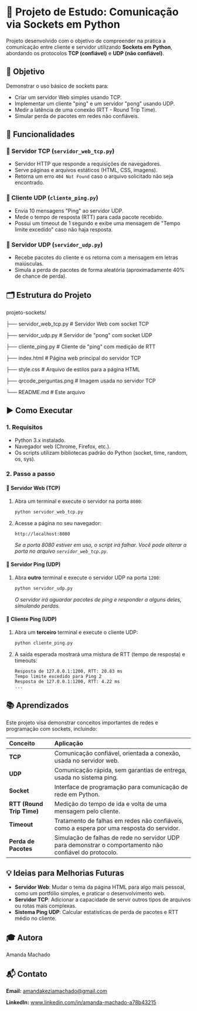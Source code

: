 # 📖 Projeto de Estudo: Comunicação via Sockets em Python

Projeto desenvolvido com o objetivo de compreender na prática a comunicação entre cliente e servidor utilizando **Sockets em Python**, abordando os protocolos **TCP (confiável)** e **UDP (não confiável)**.

## 📌 Objetivo

Demonstrar o uso básico de sockets para:
* Criar um servidor Web simples usando TCP.
* Implementar um cliente "ping" e um servidor "pong" usando UDP.
* Medir a latência de uma conexão (RTT - Round Trip Time).
* Simular perda de pacotes em redes não confiáveis.

## 🧩 Funcionalidades

### 🔹 Servidor TCP (`servidor_web_tcp.py`)
* Servidor HTTP que responde a requisições de navegadores.
* Serve páginas e arquivos estáticos (HTML, CSS, imagens).
* Retorna um erro `404 Not Found` caso o arquivo solicitado não seja encontrado.

### 🔹 Cliente UDP (`cliente_ping.py`)
* Envia 10 mensagens "Ping" ao servidor UDP.
* Mede o tempo de resposta (RTT) para cada pacote recebido.
* Possui um timeout de 1 segundo e exibe uma mensagem de "Tempo limite excedido" caso não haja resposta.

### 🔹 Servidor UDP (`servidor_udp.py`)
* Recebe pacotes do cliente e os retorna com a mensagem em letras maiúsculas.
* Simula a perda de pacotes de forma aleatória (aproximadamente 40% de chance de perda).

## 🗂️ Estrutura do Projeto

projeto-sockets/

├── servidor_web_tcp.py         # Servidor Web com socket TCP

├── servidor_udp.py             # Servidor de "pong" com socket UDP

├── cliente_ping.py             # Cliente de "ping" com medição de RTT

├── index.html                  # Página web principal do servidor TCP

├── style.css                   # Arquivo de estilos para a página HTML

├── qrcode_perguntas.png        # Imagem usada no servidor TCP

└── README.md                   # Este arquivo


## ▶️ Como Executar

### 1. Requisitos
* Python 3.x instalado.
* Navegador web (Chrome, Firefox, etc.).
* Os scripts utilizam bibliotecas padrão do Python (socket, time, random, os, sys).

### 2. Passo a passo

#### 🔸 Servidor Web (TCP)
1.  Abra um terminal e execute o servidor na porta `8080`:
    ```bash
    python servidor_web_tcp.py
    ```
2.  Acesse a página no seu navegador:
    ```
    http://localhost:8080
    ```
    _Se a porta 8080 estiver em uso, o script irá falhar. Você pode alterar a porta no arquivo `servidor_web_tcp.py`._

#### 🔸 Servidor Ping (UDP)
1.  Abra **outro** terminal e execute o servidor UDP na porta `1200`:
    ```bash
    python servidor_udp.py
    ```
    _O servidor irá aguardar pacotes de ping e responder a alguns deles, simulando perdas._

#### 🔸 Cliente Ping (UDP)
1.  Abra um **terceiro** terminal e execute o cliente UDP:
    ```bash
    python cliente_ping.py
    ```
2.  A saída esperada mostrará uma mistura de RTT (tempo de resposta) e timeouts:
    ```
    Resposta de 127.0.0.1:1200, RTT: 20.83 ms
    Tempo limite excedido para Ping 2
    Resposta de 127.0.0.1:1200, RTT: 4.22 ms
    ...
    ```

## 📚 Aprendizados

Este projeto visa demonstrar conceitos importantes de redes e programação com sockets, incluindo:

| Conceito | Aplicação |
| :--- | :--- |
| **TCP** | Comunicação confiável, orientada a conexão, usada no servidor web. |
| **UDP** | Comunicação rápida, sem garantias de entrega, usada no sistema ping. |
| **Socket** | Interface de programação para comunicação de rede em Python. |
| **RTT (Round Trip Time)** | Medição do tempo de ida e volta de uma mensagem pelo cliente. |
| **Timeout** | Tratamento de falhas em redes não confiáveis, como a espera por uma resposta do servidor. |
| **Perda de Pacotes** | Simulação de falhas de rede no servidor UDP para demonstrar o comportamento não confiável do protocolo. |

## 💡 Ideias para Melhorias Futuras
* **Servidor Web**: Mudar o tema da página HTML para algo mais pessoal, como um portfólio simples, e praticar o desenvolvimento web.
* **Servidor TCP**: Adicionar a capacidade de servir outros tipos de arquivos ou rotas mais complexas.
* **Sistema Ping UDP**: Calcular estatísticas de perda de pacotes e RTT médio no cliente.

## 🎓 Autora
Amanda Machado

## 📬 Contato
**Email:**
amandakeziamachado@gmail.com

**LinkedIn:**
www.linkedin.com/in/amanda-machado-a78b43215
